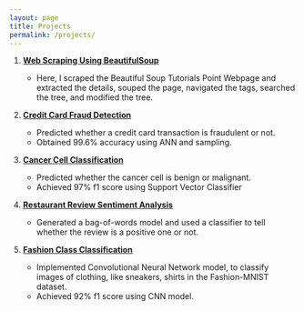 ```yaml
---
layout: page
title: Projects
permalink: /projects/
---
```


1. [**Web Scraping Using BeautifulSoup**](https://shreyateeza.github.io/Web_Scraping_Using_BeautifulSoup/)
   	- Here, I scraped the Beautiful Soup Tutorials Point Webpage and extracted the details, souped the page, navigated the tags, searched the tree, and modified the tree.  

3. [**Credit Card Fraud Detection**](https://github.com/shreyateeza/Credit_Card_Fraud_Detection)
	- Predicted whether a credit card transaction is fraudulent or not.
	- Obtained 99.6% accuracy using ANN and sampling.
4. [**Cancer Cell Classification**](https://github.com/shreyateeza/Cancer_Cell_Classification)
	- Predicted whether the cancer cell is benign or malignant.
	- Achieved 97% f1 score using Support Vector Classifier
5. [**Restaurant Review Sentiment Analysis**](https://github.com/shreyateeza/Restaurant_Review_Analysis)
	- Generated a bag-of-words model and used a classifier to tell whether the review is a positive one or not.
6. [**Fashion Class Classification**](https://github.com/shreyateeza/Fashion_Class_Classification)  
	- Implemented Convolutional Neural Network model, to classify images of clothing, like sneakers, shirts in the Fashion-MNIST dataset.
	- Achieved 92% f1 score using CNN model.
	
